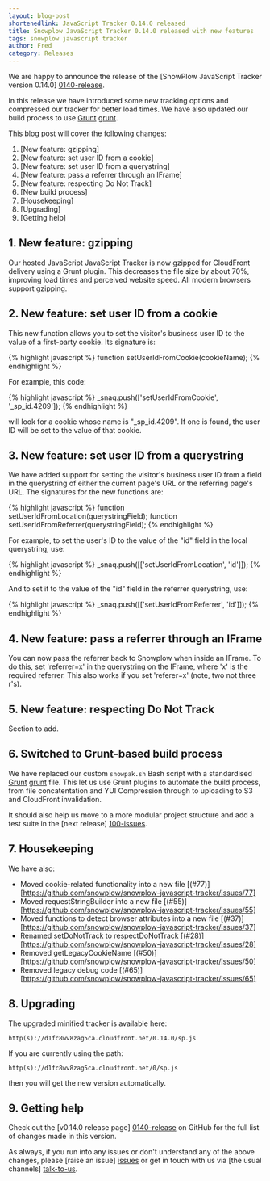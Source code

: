 ```yaml
---
layout: blog-post
shortenedlink: JavaScript Tracker 0.14.0 released
title: Snowplow JavaScript Tracker 0.14.0 released with new features
tags: snowplow javascript tracker
author: Fred
category: Releases
---
```


We are happy to announce the release of the [SnowPlow JavaScript Tracker version 0.14.0] [0140-release]. 

In this release we have introduced some new tracking options and compressed our tracker for better load times. We have also updated our build process to use [Grunt] [grunt].

This blog post will cover the following changes:

1. [New feature: gzipping]
2. [New feature: set user ID from a cookie]
3. [New feature: set user ID from a querystring]
4. [New feature: pass a referrer through an IFrame]
5. [New feature: respecting Do Not Track]
6. [New build process]
7. [Housekeeping]
8. [Upgrading]
9. [Getting help]

<h2><a name="gzipping">1. New feature: gzipping</a></h2>

Our hosted JavaScript JavaScript Tracker is now gzipped for CloudFront delivery using a Grunt plugin. This decreases the file size by about 70%, improving load times and perceived website speed. All modern browsers support gzipping.

<h2><a name="cookie">2. New feature: set user ID from a cookie</a></h2>

This new function allows you to set the visitor's business user ID to the value of a first-party cookie. Its signature is:

{% highlight javascript %}
function setUserIdFromCookie(cookieName);
{% endhighlight %}

For example, this code:

{% highlight javascript %}
_snaq.push(['setUserIdFromCookie', '_sp_id.4209']);
{% endhighlight %}

will look for a cookie whose name is "_sp_id.4209". If one is found, the user ID will be set to the value of that cookie.

<h2><a name="querystring">3. New feature: set user ID from a querystring</a></h2>

We have added support for setting the visitor's business user ID from a field in the querystring of either the current page's URL or the referring page's URL.
The signatures for the new functions are:

{% highlight javascript %}
function setUserIdFromLocation(querystringField);
function setUserIdFromReferrer(querystringField);
{% endhighlight %}

For example, to set the user's ID to the value of the "id" field in the local querystring, use:

{% highlight javascript %}
_snaq.push([['setUserIdFromLocation', 'id']]);
{% endhighlight %}

And to set it to the value of the "id" field in the referrer querystring, use:

{% highlight javascript %}
_snaq.push([['setUserIdFromReferrer', 'id']]);
{% endhighlight %}

<h2><a name="iframe">4. New feature: pass a referrer through an IFrame</a></h2>

You can now pass the referrer back to Snowplow when inside an IFrame. To do this, set 'referrer=x' in the querystring on the IFrame, where 'x' is the required referrer. This also works if you set 'referer=x' (note, two not three r's).

<h2><a name="iframe">5. New feature: respecting Do Not Track</a></h2>

Section to add.

<h2><a name="grunt">6. Switched to Grunt-based build process</a></h2>

We have replaced our custom `snowpak.sh` Bash script with a standardised [Grunt] [grunt] file. This let us use Grunt plugins to automate the build process, from file concatentation and YUI Compression through to uploading to S3 and CloudFront invalidation.

It should also help us move to a more modular project structure and add a test suite in the [next release] [100-issues].

<h2><a name="housekeeping">7. Housekeeping</a></h2>

We have also:

* Moved cookie-related functionality into a new file [(#77)] [https://github.com/snowplow/snowplow-javascript-tracker/issues/77]
* Moved requestStringBuilder into a new file [(#55)] [https://github.com/snowplow/snowplow-javascript-tracker/issues/55]
* Moved functions to detect browser attributes into a new file [(#37)] [https://github.com/snowplow/snowplow-javascript-tracker/issues/37]
* Renamed setDoNotTrack to respectDoNotTrack [(#28)] [https://github.com/snowplow/snowplow-javascript-tracker/issues/28]
* Removed getLegacyCookieName [(#50)] [https://github.com/snowplow/snowplow-javascript-tracker/issues/50]
* Removed legacy debug code [(#65)] [https://github.com/snowplow/snowplow-javascript-tracker/issues/65]

<h2><a name="upgrading">8. Upgrading </a></h2>

The upgraded minified tracker is available here:

    http(s)://d1fc8wv8zag5ca.cloudfront.net/0.14.0/sp.js

If you are currently using the path:

    http(s)://d1fc8wv8zag5ca.cloudfront.net/0/sp.js

then you will get the new version automatically.

<h2><a name="help">9. Getting help </a></h2>

Check out the [v0.14.0 release page] [0140-release] on GitHub for the full list of changes made in this version.

As always, if you run into any issues or don't understand any of the above changes, please [raise an issue] [issues] or get in touch with us via [the usual channels] [talk-to-us].

[0140-release]: https://github.com/snowplow/snowplow-javascript-tracker/releases/tag/0.14.0
[100-issues]: https://github.com/snowplow/snowplow-javascript-tracker/issues?milestone=4&page=1&state=open

[grunt]: [http://gruntjs.com/]

[issues]: https://github.com/snowplow/snowplow/issues
[talk-to-us]: https://github.com/snowplow/snowplow/wiki/Talk-to-us